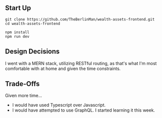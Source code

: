 

## Start Up

```
git clone https://github.com/TheBerlinMan/wealth-assets-frontend.git
cd wealth-assets-frontend

npm install
npm run dev
```

## Design Decisions

I went with a MERN stack, utilizing RESTful routing, as that's what I'm most comfortable with at home and given the time constraints. 

## Trade-Offs 

Given more time...
- I would have used Typescript over Javascript.
- I would have attempted to use GraphQL. I started learning it this week. 